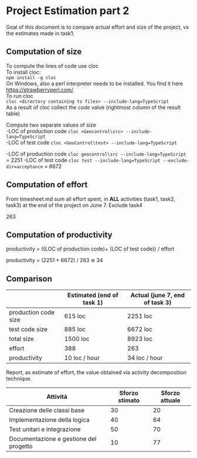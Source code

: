 # Project Estimation part 2



Goal of this document is to compare actual effort and size of the project, vs the estimates made in task1.

## Computation of size

To compute the lines of code use cloc    
To install cloc:  
           `npm install -g cloc`   
On Windows, also a perl interpreter needs to be installed. You find it here https://strawberryperl.com/  
To run cloc  
           `cloc <directory containing ts files> --include-lang=TypeScript`  
As a result of cloc collect the *code* value (rightmost column of the result table)  
        

Compute two separate values of size  
-LOC of production code     `cloc <Geocontrol\src> --include-lang=TypeScript`  
-LOC of test code      `cloc <GeoControl\test> --include-lang=TypeScript`  

-LOC of production code     `cloc geocontrol\src --include-lang=TypeScript` = 2251
-LOC of test code     `cloc test --include-lang=TypeScript --exclude-dir=acceptance` = 6672

## Computation of effort 
From timesheet.md sum all effort spent, in **ALL** activities (task1, task2, task3) at the end of the project on June 7. Exclude task4

263

## Computation of productivity

productivity = ((LOC of production code)+ (LOC of test code)) / effort

productivity = (2251 + 6672) / 263 ≅ 34

## Comparison

|                      | Estimated (end of task 1) | Actual (june 7, end of task 3) |
|----------------------|---------------------------|--------------------------------|
| production code size | 615 loc                   | 2251 loc                       |
| test code size       | 885 loc                   | 6672 loc                       |
| total size           | 1500 loc                  | 8923 loc                       |
| effort               | 388                       | 263                            |
| productivity         | 10 loc / hour             | 34 loc / hour                  |


Report, as estimate of effort, the value obtained via activity decomposition technique.


| Attività                               | Sforzo stimato | Sforzo attuale |
|----------------------------------------|----------------|----------------|
| Creazione delle classi base            | 30             | 20             |
| Implementazione della logica           | 40             | 64             |
| Test unitari e integrazione            | 50             | 70             |
| Documentazione e gestione del progetto | 10             | 77             | 